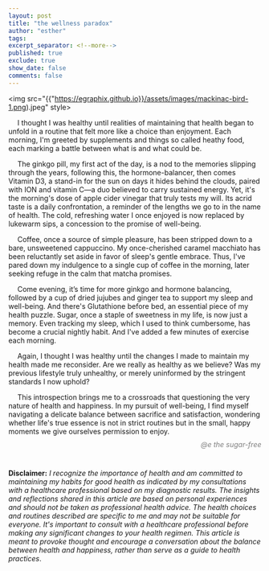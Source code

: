 ```yaml
---
layout: post
title: "the wellness paradox"
author: "esther"
tags: 
excerpt_separator: <!--more-->
published: true
exclude: true
show_date: false
comments: false
---
```

<img src="{{"https://egraphix.github.io}}/assets/images/mackinac-bird-1.png).jpeg" style> 

&emsp; I thought I was healthy until  realities of maintaining that health began to unfold in a routine that felt more like a choice than enjoyment.  Each morning, I'm greeted by supplements and things so called heathy food, each marking a battle between what is and what could be. <!--more-->

&emsp; The ginkgo pill, my first act of the day, is a nod to the memories slipping through the years, following this, the hormone-balancer, then comes Vitamin D3, a stand-in for the sun on days it hides behind the clouds, paired with ION and vitamin C—a duo believed to carry sustained energy. Yet, it's the morning's dose of apple cider vinegar that truly tests my will. Its acrid taste is a daily confrontation, a reminder of the lengths we go to in the name of health. The cold, refreshing water I once enjoyed is now replaced by lukewarm sips, a concession to the promise of well-being.

&emsp; Coffee, once a source of simple pleasure, has been stripped down to a bare, unsweetened cappuccino. My once-cherished caramel macchiato has been reluctantly set aside in favor of sleep's gentle embrace. Thus, I've pared down my indulgence to a single cup of coffee in the morning, later seeking refuge in the calm that matcha promises.

&emsp; Come evening, it’s time for more ginkgo and hormone balancing, followed by a cup of dried jujubes and ginger tea to support my sleep and well-being. And there's Glutathione before bed, an essential piece of my health puzzle. Sugar, once a staple of sweetness in my life, is now just a memory. Even tracking my sleep, which I used to think cumbersome, has become a crucial nightly habit. And I've added a few minutes of exercise each morning. 

&emsp; Again, I thought I was healthy until the changes I made to maintain my health made me reconsider. Are we really as healthy as we believe? Was my previous lifestyle truly unhealthy, or merely uninformed by the stringent standards I now uphold?

&emsp; This introspection brings me to a crossroads that questioning the very nature of health and happiness. In my pursuit of well-being, I find myself navigating a delicate balance between sacrifice and satisfaction, wondering whether life's true essence is not in strict routines but in the small, happy moments we give ourselves permission to enjoy.

<div class="post-info"> 
<p style="text-align: right; font-style: italic; color: grey; line-height: 0.5;">@e the sugar-free</p>
</div>
<br>

**Disclaimer:** _I recognize the importance of health and am committed to maintaining my habits for good health as indicated by my consultations with a healthcare professional based on my diagnostic results. The insights and reflections shared in this article are based on personal experiences and should not be taken as professional health advice. The health choices and routines described are specific to me and may not be suitable for everyone. It's important to consult with a healthcare professional before making any significant changes to your health regimen. This article is meant to provoke thought and encourage a conversation about the balance between health and happiness, rather than serve as a guide to health practices_.
